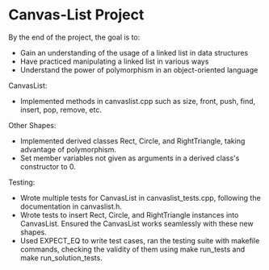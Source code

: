 # Canvas-List Project

By the end of the project, the goal is to:
- Gain an understanding of the usage of a linked list in data structures
- Have practiced manipulating a linked list in various ways
- Understand the power of polymorphism in an object-oriented language

CanvasList:
- Implemented methods in canvaslist.cpp such as size, front, push, find, insert, pop, remove, etc.

Other Shapes:
- Implemented derived classes Rect, Circle, and RightTriangle, taking advantage of polymorphism.
- Set member variables not given as arguments in a derived class's constructor to 0.

Testing:
- Wrote multiple tests for CanvasList in canvaslist_tests.cpp, following the documentation in canvaslist.h.
- Wrote tests to insert Rect, Circle, and RightTriangle instances into CanvasList. Ensured the CanvasList works seamlessly with these new shapes.
- Used EXPECT_EQ to write test cases, ran the testing suite with makefile commands, checking the validity of them using make run_tests and make run_solution_tests.
  
